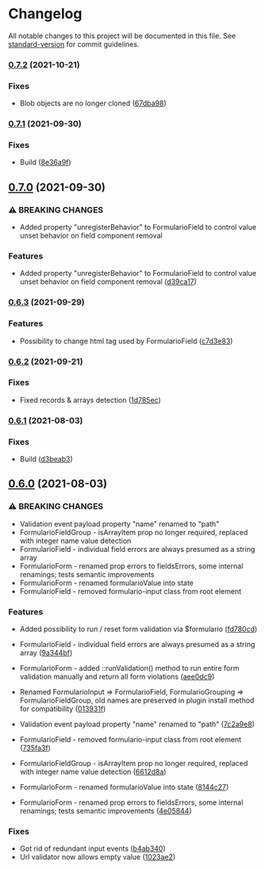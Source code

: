 # Changelog

All notable changes to this project will be documented in this file. See [standard-version](https://github.com/conventional-changelog/standard-version) for commit guidelines.

### [0.7.2](https://github.com/retailcrm/vue-formulario/compare/v0.7.1...v0.7.2) (2021-10-21)


### Fixes

* Blob objects are no longer cloned ([67dba98](https://github.com/retailcrm/vue-formulario/commit/67dba981a15b04a84512de277f633d0f7d19d543))

### [0.7.1](https://github.com/retailcrm/vue-formulario/compare/v0.7.0...v0.7.1) (2021-09-30)


### Fixes

* Build ([8e36a9f](https://github.com/retailcrm/vue-formulario/commit/8e36a9f59dc21d0efc4f3dfe97fe992c204ee3e0))

## [0.7.0](https://github.com/retailcrm/vue-formulario/compare/v0.6.3...v0.7.0) (2021-09-30)


### ⚠ BREAKING CHANGES

* Added property "unregisterBehavior" to FormularioField to control value unset behavior on field component removal

### Features

* Added property "unregisterBehavior" to FormularioField to control value unset behavior on field component removal ([d39ca17](https://github.com/retailcrm/vue-formulario/commit/d39ca17e45cb5957bd9b9916b6e904993e660bc5))

### [0.6.3](https://github.com/retailcrm/vue-formulario/compare/v0.6.2...v0.6.3) (2021-09-29)


### Features

* Possibility to change html tag used by FormularioField ([c7d3e83](https://github.com/retailcrm/vue-formulario/commit/c7d3e833a4f27869d12e7f66acb503eb48cbd14b))

### [0.6.2](https://github.com/retailcrm/vue-formulario/compare/v0.6.1...v0.6.2) (2021-09-21)


### Fixes

* Fixed records & arrays detection ([1d785ec](https://github.com/retailcrm/vue-formulario/commit/1d785ec5eb74be001e0903b0f8c31aa87a20ef9b))

### [0.6.1](https://github.com/retailcrm/vue-formulario/compare/v0.6.0...v0.6.1) (2021-08-03)


### Fixes

* Build ([d3beab3](https://github.com/retailcrm/vue-formulario/commit/d3beab358387e5aaa99a957af9afdee158ccd30f))

## [0.6.0](https://github.com/retailcrm/vue-formulario/compare/v0.5.1...v0.6.0) (2021-08-03)


### ⚠ BREAKING CHANGES

* Validation event payload property "name" renamed to "path"
* FormularioFieldGroup - isArrayItem prop no longer required, replaced with integer name value detection
* FormularioField - individual field errors are always presumed as a string array
* FormularioForm - renamed prop errors to fieldsErrors, some internal renamings; tests semantic improvements
* FormularioForm - renamed formularioValue into state
* FormularioField - removed formulario-input class from root element

### Features

* Added possibility to run / reset form validation via $formulario ([fd780cd](https://github.com/retailcrm/vue-formulario/commit/fd780cd585d55d2f4cc0aac9c24ed515f0cf8c57))
* FormularioField - individual field errors are always presumed as a string array ([9a344bf](https://github.com/retailcrm/vue-formulario/commit/9a344bf8b52f1889fcc93a253b08de5c360e5873))
* FormularioForm - added ::runValidation() method to run entire form validation manually and return all form violations ([aee0dc9](https://github.com/retailcrm/vue-formulario/commit/aee0dc977a538e6279ce0006ae675182f44f1333))
* Renamed FormularioInput => FormularioField, FormularioGrouping => FormularioFieldGroup, old names are preserved in plugin install method for compatibility ([013931f](https://github.com/retailcrm/vue-formulario/commit/013931fbfc1d0a5d0a8b27c7a2b9555a039bd142))
* Validation event payload property "name" renamed to "path" ([7c2a9e8](https://github.com/retailcrm/vue-formulario/commit/7c2a9e8110b443f0f2108d963dcd510e0ff2feb5))


* FormularioField - removed formulario-input class from root element ([735fa3f](https://github.com/retailcrm/vue-formulario/commit/735fa3f126b7b9f8f485b5928f396f2d787ace18))
* FormularioFieldGroup - isArrayItem prop no longer required, replaced with integer name value detection ([6612d8a](https://github.com/retailcrm/vue-formulario/commit/6612d8a5f930b535241cd0d27e2bfe7742f71627))
* FormularioForm - renamed formularioValue into state ([8144c27](https://github.com/retailcrm/vue-formulario/commit/8144c27c692fce3e685086180cffa52a3f78a25b))
* FormularioForm - renamed prop errors to fieldsErrors, some internal renamings; tests semantic improvements ([4e05844](https://github.com/retailcrm/vue-formulario/commit/4e05844e7325323d7c2054d362a5c1ae2cca8e13))


### Fixes

* Got rid of redundant input events ([b4ab340](https://github.com/retailcrm/vue-formulario/commit/b4ab3404a4ea078f0e2834a07afa93aa57bc025d))
* Url validator now allows empty value ([1023ae2](https://github.com/retailcrm/vue-formulario/commit/1023ae2fc17b4a170d1ba444f1222fd0563b5caa))
